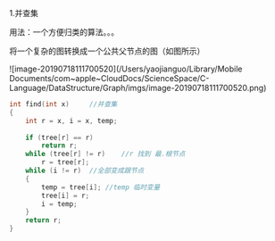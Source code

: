 1.并查集

用法：一个方便归类的算法。。。

将一个复杂的图转换成一个公共父节点的图（如图所示）

![image-20190718111700520](/Users/yaojianguo/Library/Mobile Documents/com~apple~CloudDocs/ScienceSpace/C-Language/DataStructure/Graph/imgs/image-20190718111700520.png)

```c
int find(int x)		//并查集  
{
	int r = x, i = x, temp;
	
	if (tree[r] == r)
		return r;		
	while (tree[r] != r)	//r 找到 最.根节点 
		r = tree[r];
	while (i != r)	//全部变成跟节点 
	{
		temp = tree[i];	//temp 临时变量 
		tree[i] = r;
		i = temp;
	}
	return r;
}
```














